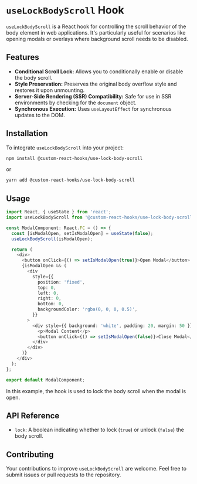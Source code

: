 # `useLockBodyScroll` Hook

`useLockBodyScroll` is a React hook for controlling the scroll behavior of the body element in web applications. It's particularly useful for scenarios like opening modals or overlays where background scroll needs to be disabled.

## Features

- **Conditional Scroll Lock:** Allows you to conditionally enable or disable the body scroll.
- **Style Preservation:** Preserves the original body overflow style and restores it upon unmounting.
- **Server-Side Rendering (SSR) Compatibility:** Safe for use in SSR environments by checking for the `document` object.
- **Synchronous Execution:** Uses `useLayoutEffect` for synchronous updates to the DOM.

## Installation

To integrate `useLockBodyScroll` into your project:

```bash
npm install @custom-react-hooks/use-lock-body-scroll
```

or

```bash
yarn add @custom-react-hooks/use-lock-body-scroll
```


## Usage

```typescript
import React, { useState } from 'react';
import useLockBodyScroll from '@custom-react-hooks/use-lock-body-scroll';

const ModalComponent: React.FC = () => {
  const [isModalOpen, setIsModalOpen] = useState(false);
  useLockBodyScroll(isModalOpen);

  return (
    <div>
      <button onClick={() => setIsModalOpen(true)}>Open Modal</button>
      {isModalOpen && (
        <div
          style={{
            position: 'fixed',
            top: 0,
            left: 0,
            right: 0,
            bottom: 0,
            backgroundColor: 'rgba(0, 0, 0, 0.5)',
          }}
        >
          <div style={{ background: 'white', padding: 20, margin: 50 }}>
            <p>Modal Content</p>
            <button onClick={() => setIsModalOpen(false)}>Close Modal</button>
          </div>
        </div>
      )}
    </div>
  );
};

export default ModalComponent;
```

In this example, the hook is used to lock the body scroll when the modal is open.

## API Reference

- `lock`: A boolean indicating whether to lock (`true`) or unlock (`false`) the body scroll.

## Contributing

Your contributions to improve `useLockBodyScroll` are welcome. Feel free to submit issues or pull requests to the repository.